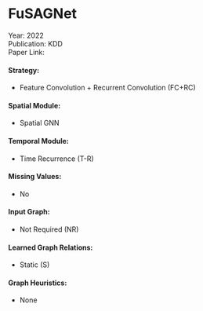 # FuSAGNet

Year: 2022  
Publication: KDD  
Paper Link:

#### Strategy:

- Feature Convolution + Recurrent Convolution (FC+RC)

#### Spatial Module:

- Spatial GNN

#### Temporal Module:

- Time Recurrence (T-R)

#### Missing Values:

- No

#### Input Graph:

- Not Required (NR)

#### Learned Graph Relations:

- Static (S)

#### Graph Heuristics:

- None
